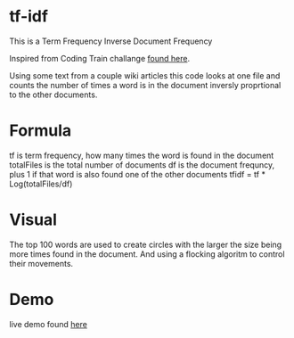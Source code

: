 # tf-idf
This is a Term Frequency Inverse Document Frequency

Inspired from Coding Train challange [found here](https://github.com/CodingTrain/website/tree/master/CodingChallenges/CC_040.3_tf-idf/P5).

Using some text from a couple wiki articles this code looks at one file and counts the number of times a word is in the 
document inversly proprtional to the other documents.

# Formula

tf is term frequency, how many times the word is found in the document
totalFiles is the total number of documents
df is the document frequncy, plus 1 if that word is also found one of the other documents
tfidf = tf * Log(totalFiles/df)

# Visual 

The top 100 words are used to create circles with the larger the size being more times found in the document. And using a flocking
algoritm to control their movements.

# Demo

live demo found [here](https://tweety79rw.github.io/tf-idf/)
